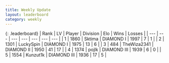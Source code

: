 ```yaml
---
title: Weekly Update
layout: leaderboard
category: weekly
---
```


{: .leaderboard}
| Rank | LV | Player | Division | Elo | Wins | Losses |
| --- | --- | --- | --- | --- | --- | --- |
| <span data-change="0">1</span> | 1860 | <span title="ID: 353063">Sktima</span> | DIAMOND I | <span data-change="-306">1997</span> | <span data-change="-299">7</span> | <span data-change="-66">1</span> |
| <span data-change="0">2</span> | 1301 | <span title="ID: 498412">LuckySpin</span> | DIAMOND I | <span data-change="-328">1975</span> | <span data-change="-119">13</span> | <span data-change="-37">6</span> |
| <span data-change="30">3</span> | 484 | <span title="ID: 178216">TheWiza2341</span> | DIAMOND II | <span data-change="-101">1950</span> | <span data-change="-4">41</span> | <span data-change="0">17</span> |
| <span data-change="3">4</span> | 1374 | <span title="ID: 4783">pojlk</span> | DIAMOND III | <span data-change="-226">1939</span> | <span data-change="-71">6</span> | <span data-change="-26">0</span> |
| <span data-change="9">5</span> | 1554 | <span title="ID: 392407">Kunzut1k</span> | DIAMOND III | <span data-change="-170">1936</span> | <span data-change="-67">17</span> | <span data-change="-33">5</span> |